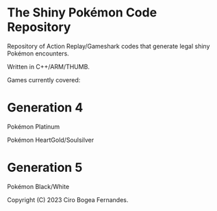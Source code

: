 # The Shiny Pokémon Code Repository
Repository of Action Replay/Gameshark codes that generate legal shiny Pokémon encounters.

Written in C++/ARM/THUMB.

Games currently covered:

# Generation 4

Pokémon Platinum

Pokémon HeartGold/Soulsilver

# Generation 5

Pokémon Black/White

Copyright (C) 2023 Ciro Bogea Fernandes.


